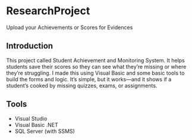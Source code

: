 # ResearchProject
Upload your Achievements or Scores for Evidences

## Introduction
This project called Student Achievement and Monitoring System. It helps students save their scores so they can see what they’re missing or where they’re struggling. I made this using Visual Basic and some basic tools to build the forms and logic. It’s simple, but it works—and it shows if a student’s cooked by missing quizzes, exams, or assignments.

## Tools
* Visual Studio
* Visual Basic .NET
* SQL Server (with SSMS)
